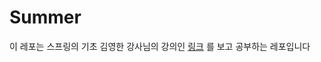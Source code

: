 # Summer
이 레포는 스프링의 기초 김영한 강사님의 강의인 [링크](https://www.inflearn.com/course/%EC%8A%A4%ED%94%84%EB%A7%81-%EC%9E%85%EB%AC%B8-%EC%8A%A4%ED%94%84%EB%A7%81%EB%B6%80%ED%8A%B8)
를 보고 공부하는 레포입니다
